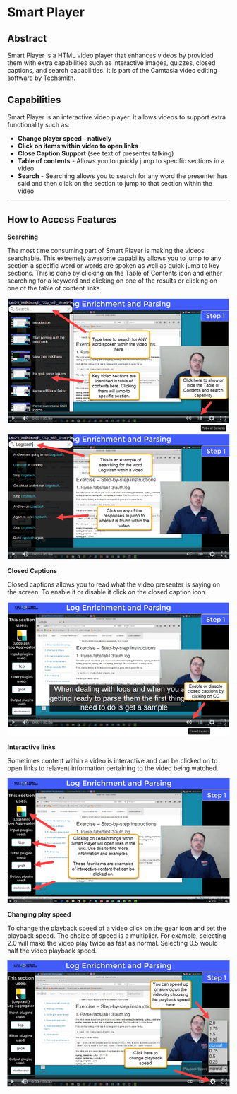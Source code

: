 Smart Player
======

Abstract
----------

Smart Player is a HTML video player that enhances videos by provided them with extra capabilities such as interactive images, quizzes, closed captions, and search capabilities. It is part of the Camtasia video editing software by Techsmith.

Capabilities
----------

Smart Player is an interactive video player. It allows videos to support extra functionality such as:

- **Change player speed - natively**
- **Click on items within video to open links**
- **Close Caption Support** (see text of presenter talking)
- **Table of contents** - Allows you to quickly jump to specific sections in a video
- **Search** - Searching allows you to search for any word the presenter has said and then click on the section to jump to that section within the video
------

How to Access Features
----------

**Searching**

The most time consuming part of Smart Player is making the videos searchable. This extremely awesome capability allows you to jump to any section a specific word or words are spoken as well as quick jump to key sections. This is done by clicking on the Table of Contents icon and either searching for a keyword and clicking on one of the results or clicking on one of the table of content links.

<img src="./media/table_of_contents.png" />

<img src="./media/video_searching.png" />

**Closed Captions**

Closed captions allows you to read what the video presenter is saying on the screen. To enable it or disable it click on the closed caption icon.

<img src="./media/closed_caption_support.png" />

**Interactive links**

Sometimes content within a video is interactive and can be clicked on to open links to relavent information pertaining to the video being watched.

<img src="./media/hotspot_images.png" />

**Changing play speed**

To change the playback speed of a video click on the gear icon and set the playback speed. The choice of speed is a multiplier. For example, selecting 2.0 will make the video play twice as fast as normal. Selecting 0.5 would half the video playback speed.

<img src="./media/play_speed.png" />